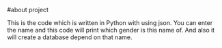#about project


This is the code which is written in Python with using json. You can enter the name and this code will print which gender is this name of. And also it will create a database depend on that name.
